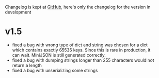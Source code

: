 Changelog is kept at [GitHub](https://github.com/Dronehub/minijson/releases),
here's only the changelog for the version in development

# v1.5

* fixed a bug with wrong type of dict and string was chosen 
  for a dict which contains exactly 65535 keys.
  Since this is rare in production, it can wait.
  MiniJSON is still generated correctly.
* fixed a bug with dumping strings longer than 255 characters
  would not return a length
* fixed a bug with unserializing some strings

